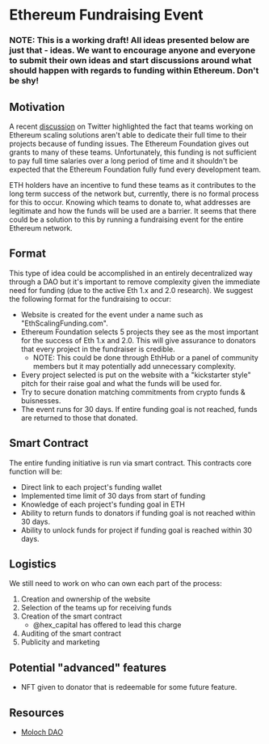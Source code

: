 # Ethereum Fundraising Event

### NOTE: This is a working draft! All ideas presented below are just that - ideas. We want to encourage anyone and everyone to submit their own ideas and start discussions around what should happen with regards to funding within Ethereum. Don't be shy!

## Motivation

A recent [discussion](https://twitter.com/preston_vanloon/status/1075174335554469888) on Twitter highlighted the fact that teams working on Ethereum scaling solutions aren't able to dedicate their full time to their projects because of funding issues. The Ethereum Foundation gives out grants to many of these teams. Unfortunately, this funding is not sufficient to pay full time salaries over a long period of time and it shouldn't be expected that the Ethereum Foundation fully fund every development team.

ETH holders have an incentive to fund these teams as it contributes to the long term success of the network but, currently, there is no formal process for this to occur. Knowing which teams to donate to, what addresses are legitimate and how the funds will be used are a barrier. It seems that there could be a solution to this by running a fundraising event for the entire Ethereum network.

## Format

This type of idea could be accomplished in an entirely decentralized way through a DAO but it's important to remove complexity given the immediate need for funding \(due to the active Eth 1.x and 2.0 research\). We suggest the following format for the fundraising to occur:

* Website is created for the event under a name such as "EthScalingFunding.com".
* Ethereum Foundation selects 5 projects they see as the most important for the success of Eth 1.x and 2.0. This will give assurance to donators that every project in the fundraiser is credible.
  * NOTE: This could be done through EthHub or a panel of community members but it may potentially add unnecessary complexity.
* Every project selected is put on the website with a "kickstarter style" pitch for their raise goal and what the funds will be used for.
* Try to secure donation matching commitments from crypto funds & buisnesses.
* The event runs for 30 days. If entire funding goal is not reached, funds are returned to those that donated.

## Smart Contract

The entire funding initiative is run via smart contract. This contracts core function will be:

* Direct link to each project's funding wallet
* Implemented time limit of 30 days from start of funding
* Knowledge of each project's funding goal in ETH
* Ability to return funds to donators if funding goal is not reached within 30 days.
* Ability to unlock funds for project if funding goal is reached within 30 days.

## Logistics

We still need to work on who can own each part of the process:

1. Creation and ownership of the website
2. Selection of the teams up for receiving funds
3. Creation of the smart contract 
   * @hex\_capital has offered to lead this charge
4. Auditing of the smart contract
5. Publicity and marketing

## Potential "advanced" features

* NFT given to donator that is redeemable for some future feature.

## Resources

* [Moloch DAO](https://github.com/MolochVentures/moloch)
